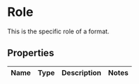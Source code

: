 # Role

This is the specific role of a format.

## Properties

Name | Type | Description | Notes
------------ | ------------- | ------------- | -------------




